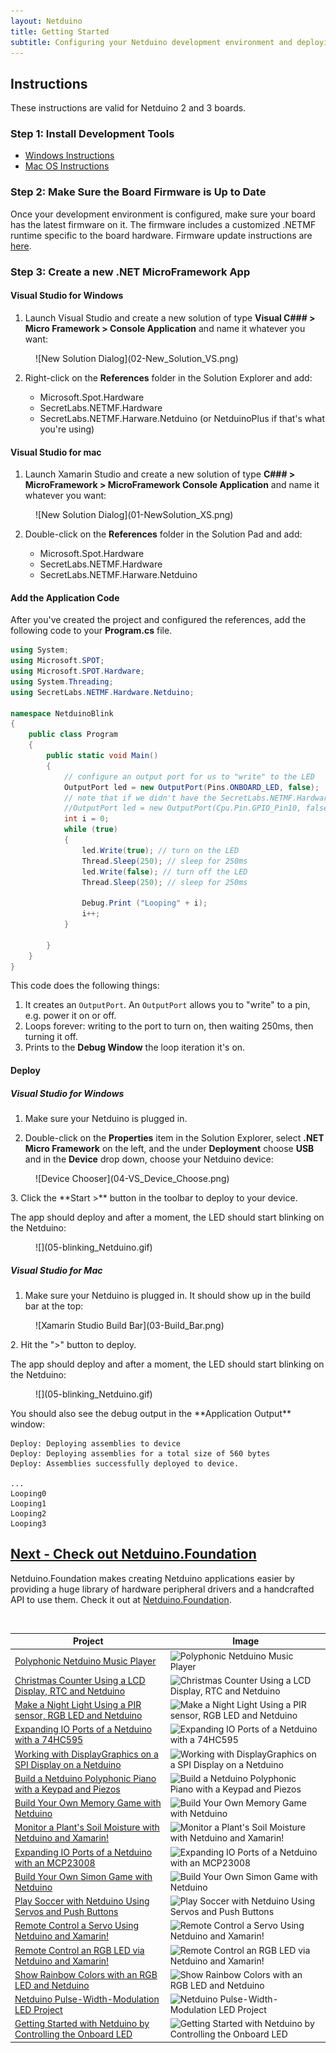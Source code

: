 ```yaml
---
layout: Netduino
title: Getting Started
subtitle: Configuring your Netduino development environment and deploying your first application.
---
```


## Instructions

These instructions are valid for Netduino 2 and 3 boards.

### Step 1: Install Development Tools

 * [Windows Instructions](/Netduino/Getting_Started/Installation/Windows)
 * [Mac OS Instructions](/Netduino/Getting_Started/Installation/Mac)

### Step 2: Make Sure the Board Firmware is Up to Date

Once your development environment is configured, make sure your board has the latest firmware on it. The firmware includes a customized .NETMF runtime specific to the board hardware. Firmware update instructions are [here](../About/Updating_Firmware).

### Step 3: Create a new .NET MicroFramework App

#### Visual Studio for Windows

 1. Launch Visual Studio and create a new solution of type **Visual C### > Micro Framework > Console Application** and name it whatever you want:

 <figure markdown="1">
 ![New Solution Dialog](02-New_Solution_VS.png)
 </figure>

 2. Right-click on the **References** folder in the Solution Explorer and add:

     * Microsoft.Spot.Hardware
     * SecretLabs.NETMF.Hardware
     * SecretLabs.NETMF.Harware.Netduino (or NetduinoPlus if that's what you're using)

#### Visual Studio for mac

 1. Launch Xamarin Studio and create a new solution of type **C### > MicroFramework > MicroFramework Console Application** and name it whatever you want:

<figure markdown="1">
![New Solution Dialog](01-NewSolution_XS.png)
</figure>

 2. Double-click on the **References** folder in the Solution Pad and add:

    * Microsoft.Spot.Hardware
    * SecretLabs.NETMF.Hardware
    * SecretLabs.NETMF.Harware.Netduino

#### Add the Application Code

After you've created the project and configured the references, add the following code to your **Program.cs** file.

```csharp
using System;
using Microsoft.SPOT;
using Microsoft.SPOT.Hardware;
using System.Threading;
using SecretLabs.NETMF.Hardware.Netduino;

namespace NetduinoBlink
{
	public class Program
	{
		public static void Main()
		{
			// configure an output port for us to "write" to the LED
			OutputPort led = new OutputPort(Pins.ONBOARD_LED, false);
			// note that if we didn't have the SecretLabs.NETMF.Hardware.Netduino DLL, we could also manually access it this way:
			//OutputPort led = new OutputPort(Cpu.Pin.GPIO_Pin10, false);
			int i = 0;
			while (true)
			{
				led.Write(true); // turn on the LED
				Thread.Sleep(250); // sleep for 250ms
				led.Write(false); // turn off the LED
				Thread.Sleep(250); // sleep for 250ms

				Debug.Print ("Looping" + i);
				i++;
			}

		}
	}
}
```

This code does the following things:

 1. It creates an `OutputPort`. An `OutputPort` allows you to "write" to a pin, e.g. power it on or off.
 2. Loops forever: writing to the port to turn on, then waiting 250ms, then turning it off.
 3. Prints to the **Debug Window** the loop iteration it's on.

#### Deploy


##### Visual Studio for Windows

 1. Make sure your Netduino is plugged in.

 2. Double-click on the **Properties** item in the Solution Explorer, select **.NET Micro Framework** on the left, and the under **Deployment** choose **USB** and in the **Device** drop down, choose your Netduino device:
  <figure markdown="1">
 ![Device Chooser](04-VS_Device_Choose.png)
</figure>
 3. Click the **Start >** button in the toolbar to deploy to your device.

The app should deploy and after a moment, the LED should start blinking on the Netduino:
 <figure markdown="1">
![](05-blinking_Netduino.gif)
</figure>

##### Visual Studio for Mac

 1. Make sure your Netduino is plugged in. It should show up in the build bar at the top:
  <figure markdown="1">
![Xamarin Studio Build Bar](03-Build_Bar.png)
</figure>
 2. Hit the ">" button to deploy.

The app should deploy and after a moment, the LED should start blinking on the Netduino:
 <figure markdown="1">
![](05-blinking_Netduino.gif)
</figure>
You should also see the debug output in the **Application Output** window:

```
Deploy: Deploying assemblies to device
Deploy: Deploying assemblies for a total size of 560 bytes
Deploy: Assemblies successfully deployed to device.

...
Looping0
Looping1
Looping2
Looping3
```

## [Next - Check out Netduino.Foundation](http://netduino.foundation)

Netduino.Foundation makes creating Netduino applications easier by providing a huge library of hardware peripheral drivers and a handcrafted API to use them. Check it out at [Netduino.Foundation](http://netduino.foundation).

<br/>

| Project       | Image |
|---------------|-------|
| [Polyphonic Netduino Music Player](https://www.hackster.io/wilderness-labs/polyphonic-netduino-music-player-3b3843) | ![Polyphonic Netduino Music Player](https://hackster.imgix.net/uploads/attachments/1025810/_zKUy2mjkvR.blob?auto=compress%2Cformat&w=350&h=262.5&fit=min&dpr=1.25) |
| [Christmas Counter Using a LCD Display, RTC and Netduino](https://www.hackster.io/wilderness-labs/christmas-counter-using-a-lcd-display-rtc-and-netduino-696a46) | ![Christmas Counter Using a LCD Display, RTC and Netduino](https://hackster.imgix.net/uploads/attachments/694683/ezgif_com-optimize_SOe2j8spCx.gif) |
| [Make a Night Light Using a PIR sensor, RGB LED and Netduino](https://www.hackster.io/wilderness-labs/make-a-night-light-using-a-pir-sensor-rgb-led-and-netduino-7224e5) | ![Make a Night Light Using a PIR sensor, RGB LED and Netduino](https://hackster.imgix.net/uploads/attachments/666372/ezgif_com-optimize_LoGL7WLRPw.gif) |
| [Expanding IO Ports of a Netduino with a 74HC595](https://www.hackster.io/wilderness-labs/expanding-io-ports-of-a-netduino-with-a-74hc595-ddabf1) | ![Expanding IO Ports of a Netduino with a 74HC595](https://hackster.imgix.net/uploads/attachments/589735/ezgif_com-optimize_MO28QLzno1.gif) |
| [Working with DisplayGraphics on a SPI Display on a Netduino](https://www.hackster.io/wilderness-labs/working-with-displaygraphics-on-a-spi-display-on-a-netduino-b2a646) | ![Working with DisplayGraphics on a SPI Display on a Netduino](https://hackster.imgix.net/uploads/attachments/658185/ezgif_com-optimize_(2)_B5SxWzG0so.gif) |
| [Build a Netduino Polyphonic Piano with a Keypad and Piezos](https://www.hackster.io/wilderness-labs/build-a-netduino-polyphonic-piano-with-a-keypad-and-piezos-d19fca) | ![Build a Netduino Polyphonic Piano with a Keypad and Piezos](https://hackster.imgix.net/uploads/attachments/651615/ezgif_com-optimize_1md2PtPY3p.gif) |
| [Build Your Own Memory Game with Netduino](https://www.hackster.io/wilderness-labs/build-your-own-memory-game-with-netduino-9e9480) | ![Build Your Own Memory Game with Netduino](https://hackster.imgix.net/uploads/attachments/629197/memorygame-start_DtVnUpqdWn.gif) |
| [Monitor a Plant's Soil Moisture with Netduino and Xamarin!](https://www.hackster.io/wilderness-labs/monitor-a-plant-s-soil-moisture-with-netduino-and-xamarin-f3fe96) | ![Monitor a Plant's Soil Moisture with Netduino and Xamarin!](https://hackster.imgix.net/uploads/attachments/743337/plantcover_fHY5ku9ZNZ.png?auto=compress%2Cformat&w=350&h=262.5&fit=min&dpr=1.25) |
| [Expanding IO Ports of a Netduino with an MCP23008](https://www.hackster.io/wilderness-labs/expanding-io-ports-of-a-netduino-with-an-mcp23008-137c63) | ![Expanding IO Ports of a Netduino with an MCP23008](https://hackster.imgix.net/uploads/attachments/743307/gif-180919_174936_3GwsBVJYYP.gif) |
| [Build Your Own Simon Game with Netduino](https://www.hackster.io/wilderness-labs/build-your-own-simon-game-with-netduino-cd60ab) | ![Build Your Own Simon Game with Netduino](https://hackster.imgix.net/uploads/attachments/743339/gif-180810_134643_NeDCtD9j8Q.gif) |
| [Play Soccer with Netduino Using Servos and Push Buttons](https://www.hackster.io/wilderness-labs/play-soccer-with-netduino-using-servos-and-push-buttons-2d8168) | ![Play Soccer with Netduino Using Servos and Push Buttons](https://hackster.imgix.net/uploads/attachments/743326/mvimg_20180709_183422_qfNhMfYeCo.jpg?auto=compress%2Cformat&w=350&h=262.5&fit=min&dpr=1.25) |
| [Remote Control a Servo Using Netduino and Xamarin!](https://www.hackster.io/wilderness-labs/remote-control-a-servo-using-netduino-and-xamarin-117e39) | ![Remote Control a Servo Using Netduino and Xamarin!](https://hackster.imgix.net/uploads/attachments/743334/servosamplecover_Xmb2oZaSTH.png?auto=compress%2Cformat&w=350&h=262.5&fit=min&dpr=1.25) |
| [Remote Control an RGB LED via Netduino and Xamarin!](https://www.hackster.io/wilderness-labs/remote-control-an-rgb-led-via-netduino-and-xamarin-7329f8) | ![Remote Control an RGB LED via Netduino and Xamarin!](https://hackster.imgix.net/uploads/attachments/743340/rgbsamplecover_hk6UGVXpAV.png?auto=compress%2Cformat&w=350&h=262.5&fit=min&dpr=1.25) |
| [Show Rainbow Colors with an RGB LED and Netduino](https://www.hackster.io/wilderness-labs/show-rainbow-colors-with-an-rgb-led-and-netduino-5dd7b6) | ![Show Rainbow Colors with an RGB LED and Netduino](https://hackster.imgix.net/uploads/attachments/624070/gif-180731_201350_iidqs3bg2j_rQb5xpYFei.gif) |
| [Netduino Pulse-Width-Modulation LED Project](https://www.hackster.io/wilderness-labs/netduino-pulse-width-modulation-led-project-cb4922) | ![Netduino Pulse-Width-Modulation LED Project](https://hackster.imgix.net/uploads/attachments/538240/gif-180731_175316_ron6zI4dQ8.gif) |
| [Getting Started with Netduino by Controlling the Onboard LED](https://www.hackster.io/wilderness-labs/getting-started-with-netduino-by-controlling-the-onboard-led-72775e) | ![Getting Started with Netduino by Controlling the Onboard LED](https://hackster.imgix.net/uploads/attachments/537389/gif-180730_213543_k6P33680FH.gif) |
